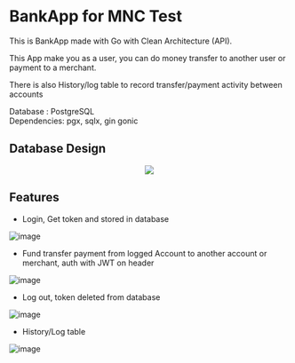 # BankApp for MNC Test

This is BankApp made with Go with Clean Architecture (API).

This App make you as a user, you can do money transfer to another user or payment to a merchant.

There is also History/log table to record transfer/payment activity between accounts

Database : PostgreSQL 
<br/>
Dependencies: pgx, sqlx, gin gonic

## Database Design

<p align="center">
  <img src="https://user-images.githubusercontent.com/63460549/165040318-fa79b0d1-a70b-4355-9d84-d559f4ab86d6.png">
</p>

## Features

- Login, Get token and stored in database

![image](https://user-images.githubusercontent.com/63460549/165037874-fdcb6cd0-0dd5-4a2d-8829-ab6008125ddf.png)

- Fund transfer payment from logged Account to another account or merchant, auth with JWT on header

![image](https://user-images.githubusercontent.com/63460549/165038105-d9a74059-1178-423d-af5a-ec32c39bad14.png)

- Log out, token deleted from database

![image](https://user-images.githubusercontent.com/63460549/165038187-1cbea647-44e8-4ad1-8b9a-055a0e6b319e.png)


- History/Log table

![image](https://user-images.githubusercontent.com/63460549/165045419-7bd695cd-fc31-4822-a99c-6b173faff50f.png)